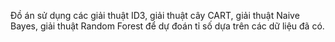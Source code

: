 Đồ án sử dụng các giải thuật ID3, giải thuật cây CART, giải thuật Naive Bayes, giải thuật Random Forest để dự đoán tỉ số dựa trên các dữ liệu đã có.

